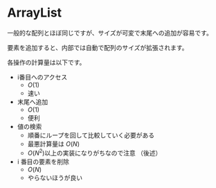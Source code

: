 # ArrayList


一般的な配列とほぼ同じですが、サイズが可変で末尾への追加が容易です。

要素を追加すると、内部では自動で配列のサイズが拡張されます。

各操作の計算量は以下です。

- i番目へのアクセス
    - $O(1)$
    - 速い
- 末尾へ追加
    - $O(1)$
    - 便利
- 値の検索
    - 順番にループを回して比較していく必要がある
    - 最悪計算量は $O(N)$
    - $O(N^2)$以上の実装になりがちなので注意 （後述）
- i 番目の要素を削除
    - $O(N)$
    - やらないほうが良い